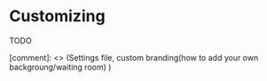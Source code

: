 # Customizing

TODO

[comment]: <> (Settings file, custom branding(how to add your own backgroung/waiting room) )